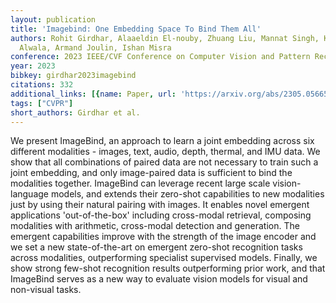 ```yaml
---
layout: publication
title: 'Imagebind: One Embedding Space To Bind Them All'
authors: Rohit Girdhar, Alaaeldin El-nouby, Zhuang Liu, Mannat Singh, Kalyan Vasudev
  Alwala, Armand Joulin, Ishan Misra
conference: 2023 IEEE/CVF Conference on Computer Vision and Pattern Recognition (CVPR)
year: 2023
bibkey: girdhar2023imagebind
citations: 332
additional_links: [{name: Paper, url: 'https://arxiv.org/abs/2305.05665'}]
tags: ["CVPR"]
short_authors: Girdhar et al.
---
```

We present ImageBind, an approach to learn a joint embedding across six
different modalities - images, text, audio, depth, thermal, and IMU data. We
show that all combinations of paired data are not necessary to train such a
joint embedding, and only image-paired data is sufficient to bind the
modalities together. ImageBind can leverage recent large scale vision-language
models, and extends their zero-shot capabilities to new modalities just by
using their natural pairing with images. It enables novel emergent applications
'out-of-the-box' including cross-modal retrieval, composing modalities with
arithmetic, cross-modal detection and generation. The emergent capabilities
improve with the strength of the image encoder and we set a new
state-of-the-art on emergent zero-shot recognition tasks across modalities,
outperforming specialist supervised models. Finally, we show strong few-shot
recognition results outperforming prior work, and that ImageBind serves as a
new way to evaluate vision models for visual and non-visual tasks.